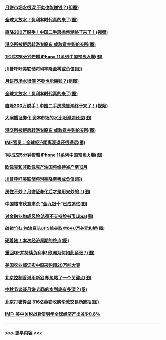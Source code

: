 #### [月饼市场水很深 不卖也能赚钱？(组图)](../pages/p5/907365.md?t=09150144) 
#### [全球大放水！负利率时代真的来了(图)](../pages/p5/907372.md?t=09150144) 
#### [直降200万脱手！中国二手房抛售潮终于来了！(视频)](../pages/p5/907361.md?t=09150144) 
#### [港交所被拒后转游说股东 或敌意并购伦交所(图)](../pages/p5/907380.md?t=09150144) 
#### [1秒成交5分钟告罄 iPhone 11系列中国预售火爆(图)](../pages/p5/907373.md?t=09150144) 
#### [川普呼吁美联储将利率降至零或负值(图)](../pages/p5/907303.md?t=09150144) 
#### [月饼市场水很深 不卖也能赚钱？(组图)](../pages/p5/907365.md?t=09150144) 
#### [全球大放水！负利率时代真的来了(图)](../pages/p5/907372.md?t=09150144) 
#### [直降200万脱手！中国二手房抛售潮终于来了！(视频)](../pages/p5/907361.md?t=09150144) 
#### [大闸蟹证券化 资本市场的水比阳澄湖还深(图)](../pages/p5/907370.md?t=09150144) 
#### [港交所被拒后转游说股东 或敌意并购伦交所(图)](../pages/p5/907380.md?t=09150144) 
#### [IMF官员：全球经济距离衰退还很遥远(图)](../pages/p5/907377.md?t=09150144) 
#### [1秒成交5分钟告罄 iPhone 11系列中国预售火爆(图)](../pages/p5/907373.md?t=09150144) 
#### [欧佩克和非欧佩克产油国将维持减产至12月](../pages/p5/907339.md?t=09150144) 
#### [川普呼吁美联储将利率降至零或负值(图)](../pages/p5/907303.md?t=09150144) 
#### [房住不炒？月饼证券化后才是用来炒的！(图)](../pages/p5/907337.md?t=09150144) 
#### [中国楼市秋意肃杀 “金九银十”已成追忆(图)](../pages/p5/907275.md?t=09150144) 
#### [对金融业构成风险 法德不支持脸书币Libra(图)](../pages/p5/907312.md?t=09150144) 
#### [敲错竹杠 物流巨头UPS赔美政府840万美元和解(图)](../pages/p5/907308.md?t=09150144) 
#### [硬着陆！本次经济周期的终点(图)](../pages/p5/907268.md?t=09150144) 
#### [重回QE并持续负利率! 欧洲为何如此紧张？(图)](../pages/p5/907269.md?t=09150144) 
#### [美国农业部证实中国采购超20万吨大豆](../pages/p5/907287.md?t=09150144) 
#### [北京控制香港用新招 却忽略了一个关键点(图)](../pages/p5/907256.md?t=09150144) 
#### [中秋节谈谈月饼 市场的水到底有多深？(图)](../pages/p5/907241.md?t=09150144) 
#### [北京打错算盘 316亿英镑收购伦敦交易所遭拒(图)](../pages/p5/907236.md?t=09150144) 
#### [IMF: 美中关税战将使明年全球经济产出减少0.8%](../pages/p5/907233.md?t=09150144) 

----
#### [ >>> 更早内容 <<< ](../indexes/p5-earlier.md)
